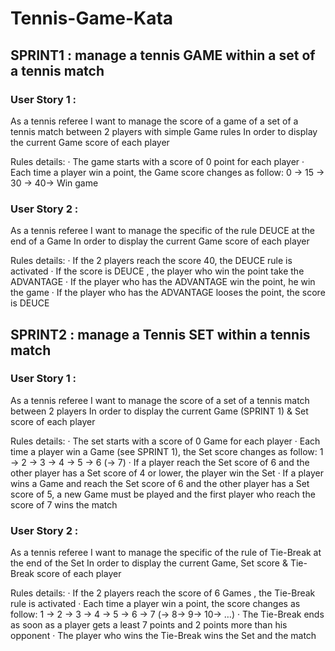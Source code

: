 # Tennis-Game-Kata

## SPRINT1 : manage a tennis GAME within a set of a tennis match

### User Story 1 :
As a tennis referee
I want to manage the score of a game of a set of a tennis match between 2 players with simple Game rules
In order to display the current Game score of each player
 
Rules details:
·         The game starts with a score of 0 point for each player
·         Each time a player win a point, the Game score changes as follow:
          0 -> 15 -> 30 -> 40-> Win game

### User Story 2 :
As a tennis referee
I want to manage the specific of the rule DEUCE at the end of a Game
In order to display the current Game score of each player
 
Rules details:
·         If the 2 players reach the score 40, the DEUCE rule is activated
·         If the score is DEUCE , the player who  win the point take the ADVANTAGE
·         If the player who has the ADVANTAGE win the  point, he win the game
·         If the player who has the ADVANTAGE looses the point, the score is DEUCE


## SPRINT2 : manage a Tennis SET within a tennis match
### User Story 1 :
As a tennis referee
I want to manage the score of a set of a tennis match between 2 players
In order to display the current Game (SPRINT 1) & Set score of each player
 
Rules details:
· The set starts with a score of 0 Game for each player
· Each time a player win a Game (see SPRINT 1), the Set score changes as follow:
1 -> 2 -> 3 -> 4 -> 5 -> 6 (-> 7)
· If a player reach the Set score of 6 and the other player has a Set score of 4 or lower, the player win the Set
·         If a player wins a Game and reach the Set score of 6 and the other player has a Set score of 5, a new Game must be played and the first player who reach the score of 7 wins the match

### User Story 2 :
As a tennis referee
I want to manage the specific of the rule of Tie-Break at the end of the Set
In order to display the current Game, Set score & Tie-Break score of each player
 
Rules details:
·         If the 2 players reach the score of 6 Games , the Tie-Break rule is activated
·         Each time a player win a point, the score changes as follow:
1 -> 2 -> 3 -> 4 -> 5 -> 6 -> 7 (-> 8-> 9-> 10-> …)
·         The Tie-Break ends as soon as a player gets a least 7 points and 2 points more than his opponent
·         The player who wins the Tie-Break wins the Set and the match
